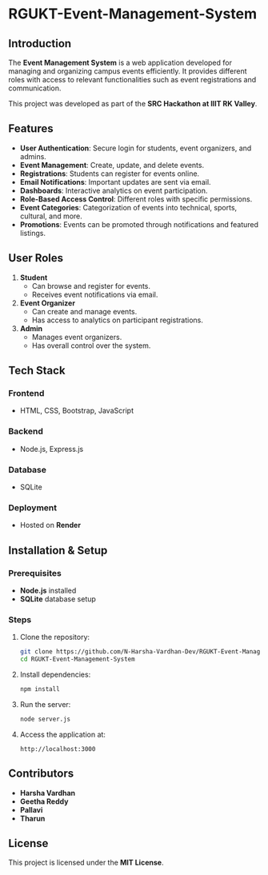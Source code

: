 # RGUKT-Event-Management-System

## Introduction
The **Event Management System** is a web application developed for managing and organizing campus events efficiently. It provides different roles with access to relevant functionalities such as event registrations and communication.

This project was developed as part of the **SRC Hackathon at IIIT RK Valley**.

## Features
- **User Authentication**: Secure login for students, event organizers, and admins.
- **Event Management**: Create, update, and delete events.
- **Registrations**: Students can register for events online.
- **Email Notifications**: Important updates are sent via email.
- **Dashboards**: Interactive analytics on event participation.
- **Role-Based Access Control**: Different roles with specific permissions.
- **Event Categories**: Categorization of events into technical, sports, cultural, and more.
- **Promotions**: Events can be promoted through notifications and featured listings.

## User Roles
1. **Student**
   - Can browse and register for events.
   - Receives event notifications via email.
2. **Event Organizer**
   - Can create and manage events.
   - Has access to analytics on participant registrations.
3. **Admin**
   - Manages event organizers.
   - Has overall control over the system.

## Tech Stack
### Frontend
- HTML, CSS, Bootstrap, JavaScript

### Backend
- Node.js, Express.js

### Database
- SQLite

### Deployment
- Hosted on **Render**

## Installation & Setup
### Prerequisites
- **Node.js** installed
- **SQLite** database setup

### Steps
1. Clone the repository:
   ```sh
   git clone https://github.com/N-Harsha-Vardhan-Dev/RGUKT-Event-Management-System.git
   cd RGUKT-Event-Management-System
   ```
2. Install dependencies:
   ```sh
   npm install
   ```
3. Run the server:
   ```sh
   node server.js
   ```
4. Access the application at:
   ```
   http://localhost:3000
   ```

## Contributors
- **Harsha Vardhan**
- **Geetha Reddy**
- **Pallavi**
- **Tharun**

## License
This project is licensed under the **MIT License**.

